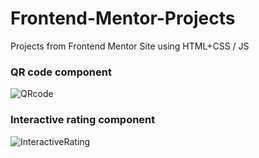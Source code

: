 # Frontend-Mentor-Projects
Projects from Frontend Mentor Site using HTML+CSS / JS

### QR code component

![QRcode](https://raw.github.com/MarcinDevAcc/Frontend-Mentor-Projects/main/Responsive-QR-%20code-component-%20site/Screenshot-previev.png)
### Interactive rating component
![InteractiveRating](https://raw.github.com/MarcinDevAcc/Frontend-Mentor-Projects/main/interactive-rating-component-main/Main-Block.png)
